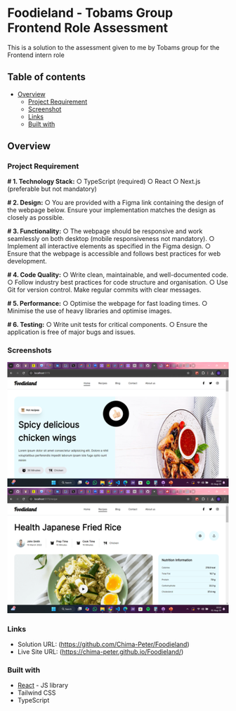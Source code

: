 # Foodieland - Tobams Group Frontend Role Assessment

This is a solution to the assessment given to me by Tobams group for the Frontend intern role

## Table of contents

- [Overview](#overview)
  - [Project Requirement](#project-requirement)
  - [Screenshot](#screenshot)
  - [Links](#links)
  - [Built with](#built-with)


## Overview

### Project Requirement


   **# 1. Technology Stack:**
      ○ TypeScript (required)
      ○ React
      ○ Next.js (preferable but not mandatory)

   **# 2. Design:**
      ○ You are provided with a Figma link containing the design of the webpage below. Ensure your implementation matches the design as closely as possible.

   **# 3. Functionality:**
      ○ The webpage should be responsive and work seamlessly on both desktop (mobile responsiveness not mandatory).
      ○ Implement all interactive elements as specified in the Figma design.
      ○ Ensure that the webpage is accessible and follows best practices for web development.

   **# 4. Code Quality:**
      ○ Write clean, maintainable, and well-documented code.
      ○ Follow industry best practices for code structure and organisation.
      ○ Use Git for version control. Make regular commits with clear messages.

   **# 5. Performance:**
      ○ Optimise the webpage for fast loading times.
      ○ Minimise the use of heavy libraries and optimise images.

   **# 6. Testing:**
      ○ Write unit tests for critical components.
      ○ Ensure the application is free of major bugs and issues.



### Screenshots


![](./public/images/readme/scs.png)
![](./public/images/readme/scs1.png)

### Links

- Solution URL: (https://github.com/Chima-Peter/Foodieland)
- Live Site URL: (https://chima-peter.github.io/Foodieland/)

### Built with


- [React](https://reactjs.org/) - JS library
- Tailwind CSS
- TypeScript
